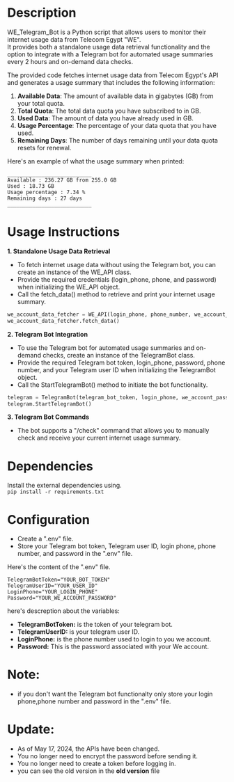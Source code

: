 # Description
WE_Telegram_Bot  is a Python script that allows users to monitor their internet usage data from Telecom Egypt "WE".\
It provides both a standalone usage data retrieval functionality and the option to integrate with a Telegram bot for automated usage summaries every 2 hours and on-demand data checks.

The provided code fetches internet usage data from Telecom Egypt's API and generates a usage summary that includes the following information:
1. **Available Data**: The amount of available data in gigabytes (GB) from your total quota.
2. **Total Quota**: The total data quota you have subscribed to in GB.
3. **Used Data**: The amount of data you have already used in GB.
4. **Usage Percentage**: The percentage of your data quota that you have used.
5. **Remaining Days**: The number of days remaining until your data quota resets for renewal.

Here's an example of what the usage summary when printed:
``` 
___________________________
Available : 236.27 GB from 255.0 GB
Used : 18.73 GB
Usage percentage : 7.34 %
Remaining days : 27 days
___________________________
```


# Usage Instructions
**1. Standalone Usage Data Retrieval**

- To fetch internet usage data without using the Telegram bot, you can create an instance of the WE_API class.
- Provide the required credentials (login_phone, phone, and password) when initializing the WE_API object.
- Call the fetch_data() method to retrieve and print your internet usage summary.
  
``` python
we_account_data_fetcher = WE_API(login_phone, phone_number, we_account_password)
we_account_data_fetcher.fetch_data()
```

**2. Telegram Bot Integration**
- To use the Telegram bot for automated usage summaries and on-demand checks, create an instance of the TelegramBot class.
- Provide the required Telegram bot token, login_phone, password, phone number, and your Telegram user ID when initializing the TelegramBot object.
- Call the StartTelegramBot() method to initiate the bot functionality.
``` python
telegram = TelegramBot(telegram_bot_token, login_phone, we_account_password, phone_number, telegram_user_id)
telegram.StartTelegramBot()
```

**3. Telegram Bot Commands**
- The bot supports a "/check" command that allows you to manually check and receive your current internet usage summary.


# Dependencies
Install the external dependencies using.\
`pip install -r requirements.txt`

# Configuration
- Create a ".env" file.
- Store your Telegram bot token, Telegram user ID, login phone, phone number, and password in the ".env" file.
  
Here's the content of the ".env" file.
``` env
TelegramBotToken="YOUR_BOT_TOKEN"
TelegramUserID="YOUR_USER_ID"
LoginPhone="YOUR_LOGIN_PHONE"
Password="YOUR_WE_ACCOUNT_PASSWORD"
```
here's descreption about the variables:
- **TelegramBotToken:** is the token of your telegram bot.
- **TelegramUserID:** is your telegram user ID.
- **LoginPhone:** is the phone number used to login to you we account.
- **Password:** This is the password associated with your We account.
# Note: 
- if you don't want the Telegram bot functionalty only store your login phone,phone number and password in the ".env" file.

# Update:
- As of May 17, 2024, the APIs have been changed.
- You no longer need to encrypt the password before sending it. 
- You no longer need to create a token before logging in.
- you can see the old version in the **old version** file
  
